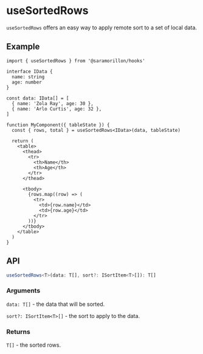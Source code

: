 # useSortedRows

`useSortedRows` offers an easy way to apply remote sort to a set of local data.

## Example

```tsx
import { useSortedRows } from '@saramorillon/hooks'

interface IData {
  name: string
  age: number
}

const data: IData[] = [
  { name: 'Zola Ray', age: 30 },
  { name: 'Arlo Curtis', age: 32 },
]

function MyComponent({ tableState }) {
  const { rows, total } = useSortedRows<IData>(data, tableState)

  return (
    <table>
      <thead>
        <tr>
          <th>Name</th>
          <th>Age</th>
        </tr>
      </thead>

      <tbody>
        {rows.map((row) => (
          <tr>
            <td>{row.name}</td>
            <td>{row.age}</td>
          </tr>
        ))}
      </tbody>
    </table>
  )
}
```

## API

```typescript
useSortedRows<T>(data: T[], sort?: ISortItem<T>[]): T[]
```

### Arguments

`data: T[]` - the data that will be sorted.

`sort?: ISortItem<T>[]` - the sort to apply to the data.

### Returns

`T[]` - the sorted rows.
